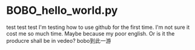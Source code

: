 # BOBO_hello_world.py
test test test
I'm testing how to use github for the first time. I'm not sure
  it cost me so much time. Maybe because my poor english. 
Or is it the producre shall be in vedeo?
bobo到此一游

